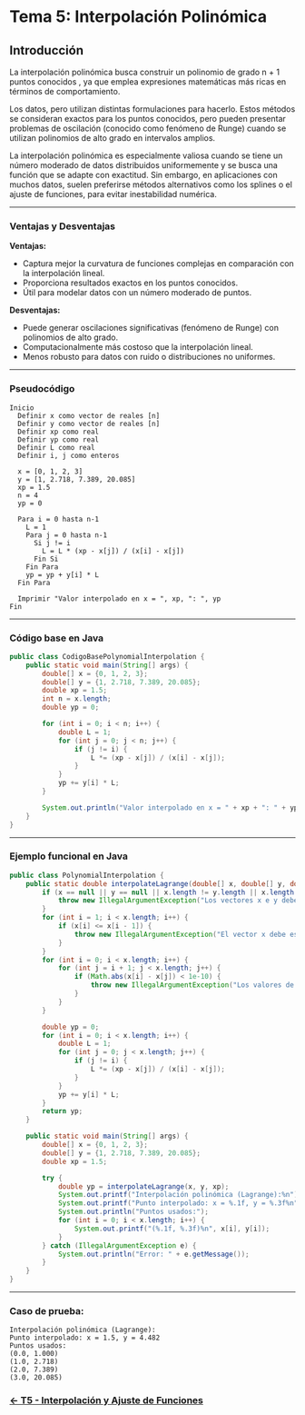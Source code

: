 # Tema 5: Interpolación Polinómica

## Introducción 

La interpolación polinómica busca construir un polinomio de grado n + 1 puntos conocidos , ya que emplea expresiones matemáticas más ricas en términos de comportamiento.

Los datos, pero utilizan distintas formulaciones para hacerlo. Estos métodos se consideran exactos para los puntos conocidos, pero pueden presentar problemas de oscilación (conocido como fenómeno de Runge) cuando se utilizan polinomios de alto grado en intervalos amplios.

La interpolación polinómica es especialmente valiosa cuando se tiene un número moderado de datos distribuidos uniformemente y se busca una función que se adapte con exactitud. Sin embargo, en aplicaciones con muchos datos, suelen preferirse métodos alternativos como los splines o el ajuste de funciones, para evitar inestabilidad numérica.

---

### Ventajas y Desventajas

**Ventajas:**
- Captura mejor la curvatura de funciones complejas en comparación con la interpolación lineal.
- Proporciona resultados exactos en los puntos conocidos.
- Útil para modelar datos con un número moderado de puntos.

**Desventajas:**
- Puede generar oscilaciones significativas (fenómeno de Runge) con polinomios de alto grado.
- Computacionalmente más costoso que la interpolación lineal.
- Menos robusto para datos con ruido o distribuciones no uniformes.

---

### Pseudocódigo

```text
Inicio
  Definir x como vector de reales [n]
  Definir y como vector de reales [n]
  Definir xp como real
  Definir yp como real
  Definir L como real
  Definir i, j como enteros

  x = [0, 1, 2, 3]
  y = [1, 2.718, 7.389, 20.085]
  xp = 1.5
  n = 4
  yp = 0

  Para i = 0 hasta n-1
    L = 1
    Para j = 0 hasta n-1
      Si j != i
        L = L * (xp - x[j]) / (x[i] - x[j])
      Fin Si
    Fin Para
    yp = yp + y[i] * L
  Fin Para

  Imprimir "Valor interpolado en x = ", xp, ": ", yp
Fin
```

---

### Código base en Java

```java
public class CodigoBasePolynomialInterpolation {
    public static void main(String[] args) {
        double[] x = {0, 1, 2, 3};
        double[] y = {1, 2.718, 7.389, 20.085};
        double xp = 1.5;
        int n = x.length;
        double yp = 0;

        for (int i = 0; i < n; i++) {
            double L = 1;
            for (int j = 0; j < n; j++) {
                if (j != i) {
                    L *= (xp - x[j]) / (x[i] - x[j]);
                }
            }
            yp += y[i] * L;
        }

        System.out.println("Valor interpolado en x = " + xp + ": " + yp);
    }
}
```

---

### Ejemplo funcional en Java

```java
public class PolynomialInterpolation {
    public static double interpolateLagrange(double[] x, double[] y, double xp) {
        if (x == null || y == null || x.length != y.length || x.length < 2) {
            throw new IllegalArgumentException("Los vectores x e y deben tener la misma longitud y al menos 2 elementos");
        }
        for (int i = 1; i < x.length; i++) {
            if (x[i] <= x[i - 1]) {
                throw new IllegalArgumentException("El vector x debe estar ordenado en orden ascendente");
            }
        }
        for (int i = 0; i < x.length; i++) {
            for (int j = i + 1; j < x.length; j++) {
                if (Math.abs(x[i] - x[j]) < 1e-10) {
                    throw new IllegalArgumentException("Los valores de x deben ser distintos");
                }
            }
        }

        double yp = 0;
        for (int i = 0; i < x.length; i++) {
            double L = 1;
            for (int j = 0; j < x.length; j++) {
                if (j != i) {
                    L *= (xp - x[j]) / (x[i] - x[j]);
                }
            }
            yp += y[i] * L;
        }
        return yp;
    }

    public static void main(String[] args) {
        double[] x = {0, 1, 2, 3};
        double[] y = {1, 2.718, 7.389, 20.085};
        double xp = 1.5;

        try {
            double yp = interpolateLagrange(x, y, xp);
            System.out.printf("Interpolación polinómica (Lagrange):%n");
            System.out.printf("Punto interpolado: x = %.1f, y = %.3f%n", xp, yp);
            System.out.println("Puntos usados:");
            for (int i = 0; i < x.length; i++) {
                System.out.printf("(%.1f, %.3f)%n", x[i], y[i]);
            }
        } catch (IllegalArgumentException e) {
            System.out.println("Error: " + e.getMessage());
        }
    }
}
```

---

### Caso de prueba:

```text
Interpolación polinómica (Lagrange):
Punto interpolado: x = 1.5, y = 4.482
Puntos usados:
(0.0, 1.000)
(1.0, 2.718)
(2.0, 7.389)
(3.0, 20.085)
```
### [<- T5 - Interpolación y Ajuste de Funciones ](https://github.com/SebastianRSS04/Metodos-Numericos-Git/blob/ce2d60bd3530bdd5b33752fc08ea9a856a6a37e5/T5%20-%20Interpolaci%C3%B3n%20y%20Ajuste%20de%20Funciones/Introducci%C3%B3n%20a%20la%20Interpolaci%C3%B3n%20y%20Ajuste%20de%20Funciones.md)
